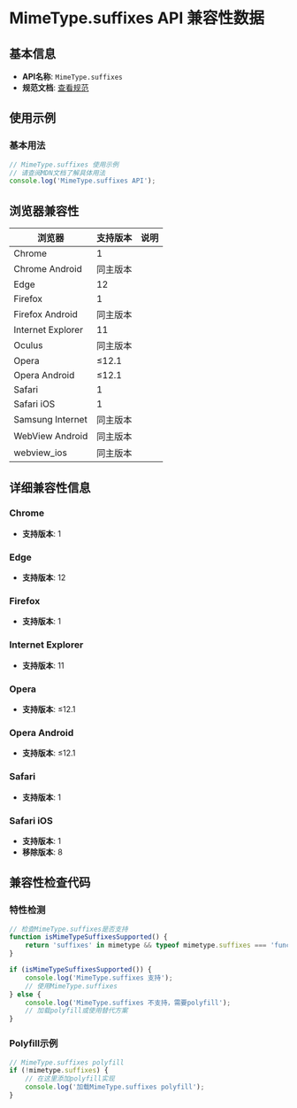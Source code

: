 # MimeType.suffixes API 兼容性数据

## 基本信息

- **API名称**: `MimeType.suffixes`
- **规范文档**: [查看规范](https://html.spec.whatwg.org/multipage/system-state.html#dom-mimetype-suffixes)

## 使用示例

### 基本用法

```javascript
// MimeType.suffixes 使用示例
// 请查阅MDN文档了解具体用法
console.log('MimeType.suffixes API');
```

## 浏览器兼容性

| 浏览器 | 支持版本 | 说明 |
|--------|----------|------|
| Chrome | 1 |  |
| Chrome Android | 同主版本 |  |
| Edge | 12 |  |
| Firefox | 1 |  |
| Firefox Android | 同主版本 |  |
| Internet Explorer | 11 |  |
| Oculus | 同主版本 |  |
| Opera | ≤12.1 |  |
| Opera Android | ≤12.1 |  |
| Safari | 1 |  |
| Safari iOS | 1 |  |
| Samsung Internet | 同主版本 |  |
| WebView Android | 同主版本 |  |
| webview_ios | 同主版本 |  |

## 详细兼容性信息

### Chrome

- **支持版本**: 1

### Edge

- **支持版本**: 12

### Firefox

- **支持版本**: 1

### Internet Explorer

- **支持版本**: 11

### Opera

- **支持版本**: ≤12.1

### Opera Android

- **支持版本**: ≤12.1

### Safari

- **支持版本**: 1

### Safari iOS

- **支持版本**: 1
- **移除版本**: 8

## 兼容性检查代码

### 特性检测

```javascript
// 检查MimeType.suffixes是否支持
function isMimeTypeSuffixesSupported() {
    return 'suffixes' in mimetype && typeof mimetype.suffixes === 'function';
}

if (isMimeTypeSuffixesSupported()) {
    console.log('MimeType.suffixes 支持');
    // 使用MimeType.suffixes
} else {
    console.log('MimeType.suffixes 不支持，需要polyfill');
    // 加载polyfill或使用替代方案
}
```

### Polyfill示例

```javascript
// MimeType.suffixes polyfill
if (!mimetype.suffixes) {
    // 在这里添加polyfill实现
    console.log('加载MimeType.suffixes polyfill');
}
```


